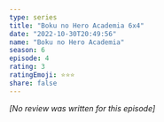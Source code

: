 ```yaml
---
type: series
title: "Boku no Hero Academia 6x4"
date: "2022-10-30T20:49:56"
name: "Boku no Hero Academia"
season: 6
episode: 4
rating: 3
ratingEmoji: ⭐️⭐️⭐️
share: false
---
```


_[No review was written for this episode]_
